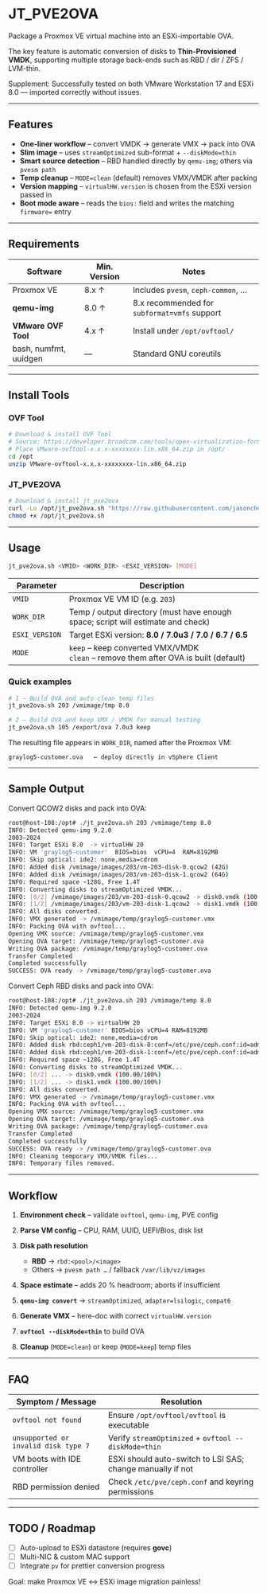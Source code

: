 # JT_PVE2OVA

Package a Proxmox VE virtual machine into an ESXi-importable OVA.  

The key feature is automatic conversion of disks to **Thin-Provisioned VMDK**, supporting multiple storage back-ends such as RBD / dir / ZFS / LVM-thin.

Supplement: Successfully tested on both VMware Workstation 17 and ESXi 8.0 — imported correctly without issues.

---

## Features

- **One-liner workflow** – convert VMDK → generate VMX → pack into OVA  
- **Slim image** – uses `streamOptimized` sub-format + `--diskMode=thin`  
- **Smart source detection** – RBD handled directly by `qemu-img`; others via `pvesm path`  
- **Temp cleanup** – `MODE=clean` (default) removes VMX/VMDK after packing  
- **Version mapping** – `virtualHW.version` is chosen from the ESXi version passed in  
- **Boot mode aware** – reads the `bios:` field and writes the matching `firmware=` entry  

---

## Requirements

| Software               | Min. Version | Notes                                             |
|------------------------|--------------|---------------------------------------------------|
| Proxmox VE             | 8.x ↑        | Includes `pvesm`, `ceph-common`, …                |
| **qemu-img**           | 8.0 ↑        | 8.x recommended for `subformat=vmfs` support      |
| **VMware OVF Tool**    | 4.x ↑        | Install under `/opt/ovftool/`                     |
| bash, numfmt, uuidgen  | —            | Standard GNU coreutils                            |

---

## Install Tools

### OVF Tool

```bash
# Download & install OVF Tool
# Source: https://developer.broadcom.com/tools/open-virtualization-format-ovf-tool/latest
# Place VMware-ovftool-x.x.x-xxxxxxxx-lin.x86_64.zip in /opt/
cd /opt
unzip VMware-ovftool-x.x.x-xxxxxxxx-lin.x86_64.zip
````

### JT\_PVE2OVA

```bash
# Download & install jt_pve2ova
curl -Lo /opt/jt_pve2ova.sh "https://raw.githubusercontent.com/jasoncheng7115/it-scripts/refs/heads/master/jt_pve2ova/jt_pve2ova.sh"
chmod +x /opt/jt_pve2ova.sh
```

---

## Usage

```bash
jt_pve2ova.sh <VMID> <WORK_DIR> <ESXI_VERSION> [MODE]
```

| Parameter      | Description                                                                            |
| -------------- | -------------------------------------------------------------------------------------- |
| `VMID`         | Proxmox VE VM ID (e.g. `203`)                                                          |
| `WORK_DIR`     | Temp / output directory (must have enough space; script will estimate and check)       |
| `ESXI_VERSION` | Target ESXi version: **8.0 / 7.0u3 / 7.0 / 6.7 / 6.5**                                 |
| `MODE`         | `keep` – keep converted VMX/VMDK<br>`clean` – remove them after OVA is built (default) |

### Quick examples

```bash
# 1 – Build OVA and auto-clean temp files
jt_pve2ova.sh 203 /vmimage/tmp 8.0

# 2 – Build OVA and keep VMX / VMDK for manual testing
jt_pve2ova.sh 105 /export/ova 7.0u3 keep
```

The resulting file appears in `WORK_DIR`, named after the Proxmox VM:

```
graylog5-customer.ova   ← deploy directly in vSphere Client
```

---

## Sample Output

Convert QCOW2 disks and pack into OVA:

```bash
root@host-108:/opt# ./jt_pve2ova.sh 203 /vmimage/temp 8.0
INFO: Detected qemu-img 9.2.0
2003–2024
INFO: Target ESXi 8.0  -> virtualHW 20
INFO: VM 'graylog5-customer'  BIOS=bios  vCPU=4  RAM=8192MB
INFO: Skip optical: ide2: none,media=cdrom
INFO: Added disk /vmimage/images/203/vm-203-disk-0.qcow2 (42G)
INFO: Added disk /vmimage/images/203/vm-203-disk-1.qcow2 (64G)
INFO: Required space ~128G, Free 1.4T
INFO: Converting disks to streamOptimized VMDK...
INFO: [0/2] /vmimage/images/203/vm-203-disk-0.qcow2 -> disk0.vmdk (100.00/100%)
INFO: [1/2] /vmimage/images/203/vm-203-disk-1.qcow2 -> disk1.vmdk (100.00/100%)
INFO: All disks converted.
INFO: VMX generated -> /vmimage/temp/graylog5-customer.vmx
INFO: Packing OVA with ovftool...
Opening VMX source: /vmimage/temp/graylog5-customer.vmx
Opening OVA target: /vmimage/temp/graylog5-customer.ova
Writing OVA package: /vmimage/temp/graylog5-customer.ova
Transfer Completed
Completed successfully
SUCCESS: OVA ready -> /vmimage/temp/graylog5-customer.ova
```

Convert Ceph RBD disks and pack into OVA:

```bash
root@host-108:/opt# ./jt_pve2ova.sh 203 /vmimage/temp 8.0
INFO: Detected qemu-img 9.2.0
2003-2024
INFO: Target ESXi 8.0 -> virtualHW 20
INFO: VM 'graylog5-customer' BIOS=bios vCPU=4 RAM=8192MB
INFO: Skip optical: ide2: none,media=cdrom
INFO: Added disk rbd:ceph1/vm-203-disk-0:conf=/etc/pve/ceph.conf:id=admin:keyring=/etc/pve/priv/ceph/ceph1.keyring (42G)
INFO: Added disk rbd:ceph1/vm-203-disk-1:conf=/etc/pve/ceph.conf:id=admin:keyring=/etc/pve/priv/ceph/ceph1.keyring (64G)
INFO: Required space ~128G, Free 1.4T
INFO: Converting disks to streamOptimized VMDK...
INFO: [0/2] ... -> disk0.vmdk (100.00/100%)
INFO: [1/2] ... -> disk1.vmdk (100.00/100%)
INFO: All disks converted.
INFO: VMX generated -> /vmimage/temp/graylog5-customer.vmx
INFO: Packing OVA with ovftool...
Opening VMX source: /vmimage/temp/graylog5-customer.vmx
Opening OVA target: /vmimage/temp/graylog5-customer.ova
Writing OVA package: /vmimage/temp/graylog5-customer.ova
Transfer Completed
Completed successfully
SUCCESS: OVA ready -> /vmimage/temp/graylog5-customer.ova
INFO: Cleaning temporary VMX/VMDK files...
INFO: Temporary files removed.
```

---

## Workflow

1. **Environment check** – validate `ovftool`, `qemu-img`, PVE config
2. **Parse VM config** – CPU, RAM, UUID, UEFI/Bios, disk list
3. **Disk path resolution**

   * **RBD** → `rbd:<pool>/<image>`
   * Others → `pvesm path …` / fallback `/var/lib/vz/images`
4. **Space estimate** – adds 20 % headroom; aborts if insufficient
5. **`qemu-img convert`** → `streamOptimized`, `adapter=lsilogic`, `compat6`
6. **Generate VMX** – here-doc with correct `virtualHW.version`
7. **`ovftool --diskMode=thin`** to build OVA
8. **Cleanup** (`MODE=clean`) or keep (`MODE=keep`) temp files

---

## FAQ

| Symptom / Message                    | Resolution                                                 |
| ------------------------------------ | ---------------------------------------------------------- |
| `ovftool not found`                  | Ensure `/opt/ovftool/ovftool` is executable                |
| `unsupported or invalid disk type 7` | Verify `streamOptimized` + `ovftool --diskMode=thin`       |
| VM boots with IDE controller         | ESXi should auto-switch to LSI SAS; change manually if not |
| RBD permission denied                | Check `/etc/pve/ceph.conf` and keyring permissions         |

---

## TODO / Roadmap

* [ ] Auto-upload to ESXi datastore (requires **govc**)
* [ ] Multi-NIC & custom MAC support
* [ ] Integrate `pv` for prettier conversion progress

Goal: make Proxmox VE ↔ ESXi image migration painless! 

